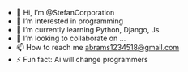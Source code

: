 - 👋 Hi, I’m @StefanCorporation
- 👀 I’m interested in programming
- 🌱 I’m currently learning Python, Django, Js
- 💞️ I’m looking to collaborate on ...
- 📫 How to reach me abrams1234518@gmail.com
- ⚡ Fun fact: Ai will change programmers 

<!---
StefanCorporation/StefanCorporation is a ✨ special ✨ repository because its `README.md` (this file) appears on your GitHub profile.
You can click the Preview link to take a look at your changes.
--->
